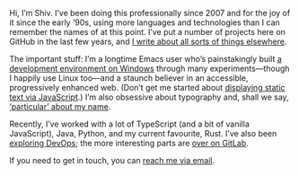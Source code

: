 Hi, I’m Shiv. I’ve been doing this professionally since 2007 and for the joy of it since the early ’90s, using more languages and technologies than I can remember the names of at this point. I’ve put a number of projects here on GitHub in the last few years, and [I write about all sorts of things elsewhere](https://shivjm.blog/).

The important stuff: I’m a longtime Emacs user who’s painstakingly built [a development environment on Windows](https://github.com/shivjm-rc/configure-environment) through many experiments—though I happily use Linux too—and a staunch believer in an accessible, progressively enhanced web. (Don’t get me started about [displaying static text via JavaScript](https://shivjm.blog/your-javascript-only-website-sucks/).) I’m also obsessive about typography and, shall we say, [‘particular’ about my name](https://shivjm.name/).

Recently, I’ve worked with a lot of TypeScript (and a bit of vanilla JavaScript), Java, Python, and my current favourite, Rust. I’ve also been [exploring DevOps](https://shivjm.blog/the-death-and-rebirth-of-a-cluster/introduction/); the more interesting parts are [over on GitLab](https://gitlab.com/shivjm-www/infrastructure).

If you need to get in touch, you can [reach me via email](mailto:shiv@shivjm.in).
